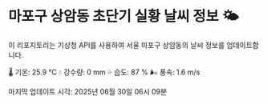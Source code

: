 
# 마포구 상암동 초단기 실황 날씨 정보 🌤️

이 리포지토리는 기상청 API를 사용하여 서울 마포구 상암동의 날씨 정보를 업데이트합니다. 

🌡️ 기온: 25.9 ℃
💧 강수량: 0 mm
💦 습도: 87 %
🌬️ 풍속: 1.6 m/s

마지막 업데이트 시각: 2025년 06월 30일 06시 09분    
